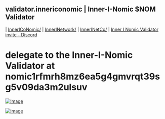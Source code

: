 ## validator.innericonomic | Inner-I-Nomic $NOM Validator

| [InnerICoNomic/](http://innericonomic.hns.is/) | [InnerINetwork/](https://innerinetwork/) | [InnerINetCo/](https://innerinetco/) | [Inner I Nomic Validator invite - Discord](https://discord.gg/89KyeEJ5)

# delegate to the Inner-I-Nomic Validator at nomic1rfmrh8mz6ea5g4gmvrqt39sg5v09da3m2ulsuv

[![image](https://raw.githubusercontent.com/nomic-io/nomic/23cc1ec7dc17d40e23fd35891a511bd5c0d25f7b/logo.svg)](https://nomic.io/)

[![image](https://user-images.githubusercontent.com/37987346/103435699-6be72500-4be0-11eb-8264-7dcb24c14987.png)](http://shapereality.innerinetcompany.hns.to/)
